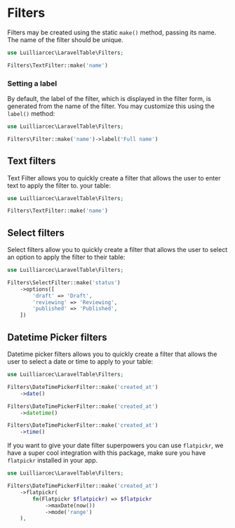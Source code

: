 # Filters

Filters may be created using the static `make()` method, passing its name. The name of the filter should be unique.

```php
use Luilliarcec\LaravelTable\Filters;

Filters\TextFilter::make('name')
```

### Setting a label

By default, the label of the filter, which is displayed in the filter form, is generated from the name of the filter.
You may customize this using the `label()` method:

```php
use Luilliarcec\LaravelTable\Filters;

Filters\Filter::make('name')->label('Full name')
```

## Text filters

Text Filter allows you to quickly create a filter that allows the user to enter text to apply the filter to.
your table:

```php
use Luilliarcec\LaravelTable\Filters;

Filters\TextFilter::make('name')
```

## Select filters

Select filters allow you to quickly create a filter that allows the user to select an option to apply the filter to
their table:

```php
use Luilliarcec\LaravelTable\Filters;

Filters\SelectFilter::make('status')
    ->options([
        'draft' => 'Draft',
        'reviewing' => 'Reviewing',
        'published' => 'Published',
    ])
```

## Datetime Picker filters

Datetime picker filters allows you to quickly create a filter that allows the user to select a date or time to apply to
your table:

```php
use Luilliarcec\LaravelTable\Filters;

Filters\DateTimePickerFilter::make('created_at')
    ->date()

Filters\DateTimePickerFilter::make('created_at')
    ->datetime()

Filters\DateTimePickerFilter::make('created_at')
    ->time()
```

If you want to give your date filter superpowers you can use `flatpickr`, we have a super cool integration with this
package, make sure you have `flatpickr` installed in your app.

```php
use Luilliarcec\LaravelTable\Filters;

Filters\DateTimePickerFilter::make('created_at')
    ->flatpickr(
        fn(Flatpickr $flatpickr) => $flatpickr
            ->maxDate(now())
            ->mode('range')
    ),
```

